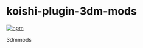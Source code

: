 # koishi-plugin-3dm-mods

[![npm](https://img.shields.io/npm/v/koishi-plugin-3dm-mods?style=flat-square)](https://www.npmjs.com/package/koishi-plugin-3dm-mods)

3dmmods
